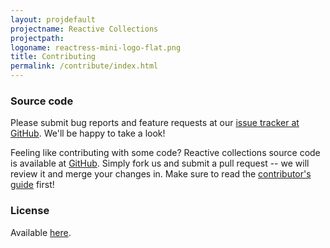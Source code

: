 ```yaml
---
layout: projdefault
projectname: Reactive Collections
projectpath: 
logoname: reactress-mini-logo-flat.png
title: Contributing
permalink: /contribute/index.html
---
```




### Source code

Please submit bug reports and feature requests at our [issue tracker at GitHub](https://github.com/storm-enroute/reactive-collections/issues).
We'll be happy to take a look!

Feeling like contributing with some code?
Reactive collections source code is available at [GitHub](https://github.com/storm-enroute/reactive-collections).
Simply fork us and submit a pull request --
we will review it and merge your changes in.
Make sure to read the [contributor's guide](http://storm-enroute.com/dev/contribute/) first!


### License

Available [here](https://raw.githubusercontent.com/storm-enroute/reactive-collections/master/LICENSE).

<span id="licensebox"></span>

<script src="/resources/js/setlicense.js">_</script>
<script src="/resources/js/setlicense-reactress.js">_</script>

